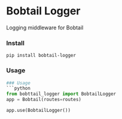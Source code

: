 # Bobtail Logger
Logging middleware for Bobtail

### Install
```
pip install bobtail-logger
```

### Usage
```python
### Usage
```python
from bobttail_logger import BobtailLogger
app = Bobtail(routes=routes)

app.use(BobtailLogger())

```

```